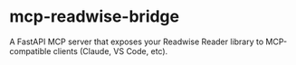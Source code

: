# mcp-readwise-bridge
A FastAPI MCP server that exposes your Readwise Reader library to MCP-compatible clients (Claude, VS Code, etc).
